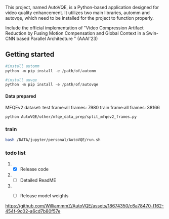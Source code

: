 This project, named AutoVQE, is a Python-based application designed for video quality enhancement. It utilizes two main libraries, automm and autovqe, which need to be installed for the project to function properly.

Include the official implementation of "Video Compression Artifact Reduction by Fusing Motion Compensation and Global Context in a Swin-CNN based Parallel Architecture
" (AAAI'23)

## Getting started
```python
#install automm
python -m pip install -e /path/of/automm

#install auvqe
python -m pip install -e /path/of/autovqe
```
#### Data prepared
MFQEv2 dataset:
test frame:all frames: 7980
train frame:all frames: 38166
```
python AutoVQE/other/mfqe_data_prep/split_mfqev2_frames.py
```

### train
```bash
bash /DATA/jupyter/personal/AutoVQE/run.sh
```

### todo list
1. - [x] Release code
2. - [ ] Detailed ReadME
3. - [ ] Release model weights


https://github.com/WilliammmZ/AutoVQE/assets/18674350/c6a78470-f162-454f-9c02-a6cd7b80f57e



